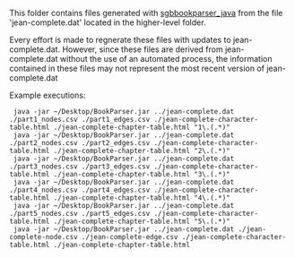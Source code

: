 This folder contains files generated with [sgbbookparser_java](https://github.com/mmlc/sgbbookparser_java) from the file 'jean-complete.dat' located in the higher-level folder.

Every effort is made to regnerate these files with updates to jean-complete.dat.
However, since these files are derived from jean-complete.dat without the use of an 
automated process, the information contained in these files may not represent the
most recent version of jean-complete.dat

Example executions:

     java -jar ~/Desktop/BookParser.jar ../jean-complete.dat ./part1_nodes.csv ./part1_edges.csv ./jean-complete-character-table.html ./jean-complete-chapter-table.html "1\.(.*)"
     java -jar ~/Desktop/BookParser.jar ../jean-complete.dat ./part2_nodes.csv ./part2_edges.csv ./jean-complete-character-table.html ./jean-complete-chapter-table.html "2\.(.*)"
     java -jar ~/Desktop/BookParser.jar ../jean-complete.dat ./part3_nodes.csv ./part3_edges.csv ./jean-complete-character-table.html ./jean-complete-chapter-table.html "3\.(.*)"
     java -jar ~/Desktop/BookParser.jar ../jean-complete.dat ./part4_nodes.csv ./part4_edges.csv ./jean-complete-character-table.html ./jean-complete-chapter-table.html "4\.(.*)"
     java -jar ~/Desktop/BookParser.jar ../jean-complete.dat ./part5_nodes.csv ./part5_edges.csv ./jean-complete-character-table.html ./jean-complete-chapter-table.html "5\.(.*)"
     java -jar ~/Desktop/BookParser.jar ../jean-complete.dat ./jean-complete-node.csv ./jean-complete-edge.csv ./jean-complete-character-table.html ./jean-complete-chapter-table.html
